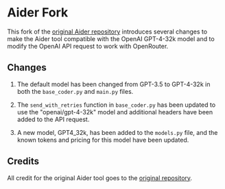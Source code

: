 # Aider Fork

This fork of the [original Aider repository](https://github.com/paul-gauthier/aider) introduces several changes to make the Aider tool compatible with the OpenAI GPT-4-32k model and to modify the OpenAI API request to work with OpenRouter.

## Changes

1. The default model has been changed from GPT-3.5 to GPT-4-32k in both the `base_coder.py` and `main.py` files.

2. The `send_with_retries` function in `base_coder.py` has been updated to use the "openai/gpt-4-32k" model and additional headers have been added to the API request.

3. A new model, GPT4_32k, has been added to the `models.py` file, and the known tokens and pricing for this model have been updated.

## Credits

All credit for the original Aider tool goes to the [original repository](https://github.com/paul-gauthier/aider).
